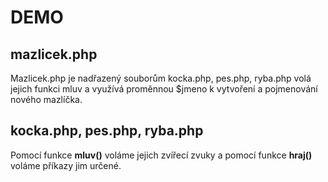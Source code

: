 # DEMO

## mazlicek.php

Mazlicek.php je nadřazený souborům kocka.php, pes.php, ryba.php volá jejich funkci mluv a využívá proměnnou $jmeno k vytvoření a pojmenování nového mazlíčka.

## kocka.php, pes.php, ryba.php

Pomocí funkce <b>mluv()</b> voláme jejich zvířecí zvuky a pomocí funkce <b>hraj()</b> voláme příkazy jim určené.
